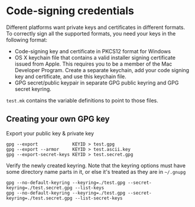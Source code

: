 # Code-signing credentials
Different platforms want private keys and certificates in different formats.
To correctly sign all the supported formats, you need your keys in the following format:
 
* Code-signing key and certificate in PKCS12 format for Windows
* OS X keychain file that contains a valid installer signing certificate issued from Apple.
  This requires you to be a member of the Mac Developer Program. Create a separate keychain,
  add your code signing key and certificate, and use this keychain file.
* GPG secret/public keypair in separate GPG public keyring and GPG secret keyring.  

`test.mk` contains the variable definitions to point to those files.

## Creating your own GPG key
Export your public key & private key

    gpg --export             KEYID > test.gpg
    gpg --export --armor     KEYID > test.ascii.key
    gpg --export-secret-keys KEYID > test.secret.gpg

Verify the newly created keyring. Note that the keyring options must have some directory name parts in it, or else it's treated as they are in `~/.gnupg`

    gpg --no-default-keyring --keyring=./test.gpg --secret-keyring=./test.secret.gpg --list-keys
    gpg --no-default-keyring --keyring=./test.gpg --secret-keyring=./test.secret.gpg --list-secret-keys

